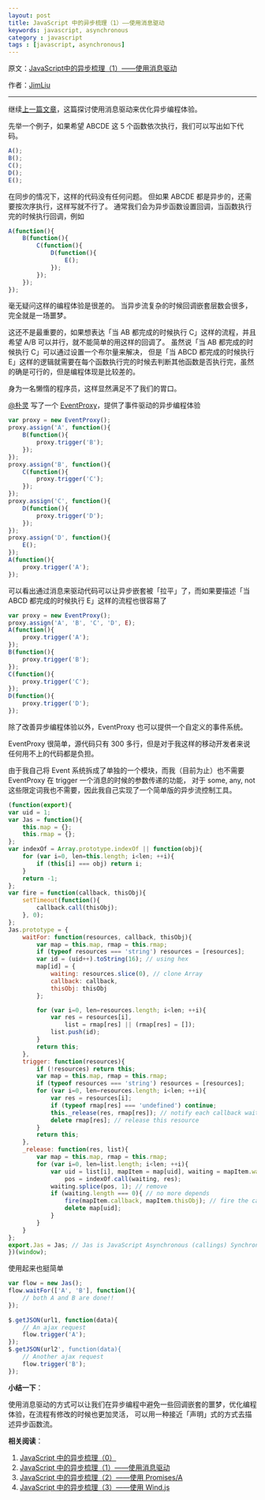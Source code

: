 ```yaml
---
layout: post
title: JavaScript 中的异步梳理（1）——使用消息驱动
keywords: javascript, asynchronous
category : javascript
tags : [javascript, asynchronous]
---
```


原文：[JavaScript中的异步梳理（1）——使用消息驱动](http://jimliu.net/?p=27)

作者：[JimLiu](http://jimliu.net)

----------------------------------------------------

继续[上一篇文章](http://justjavac.com/javascript/2013/08/08/asynchronous-in-javascript-0.html)，这篇探讨使用消息驱动来优化异步编程体验。

先举一个例子，如果希望 ABCDE 这 5 个函数依次执行，我们可以写出如下代码。

```javascript
A();
B();
C();
D();
E();
```

在同步的情况下，这样的代码没有任何问题。
但如果 ABCDE 都是异步的，还需要按次序执行，这样写就不行了。
通常我们会为异步函数设置回调，当函数执行完的时候执行回调，例如

```javascript
A(function(){
	B(function(){
		C(function(){
			D(function(){
				E();
			});
		});
	});
});
```

毫无疑问这样的编程体验是很差的。
当异步流复杂的时候回调嵌套层数会很多，完全就是一场噩梦。

这还不是最重要的，如果想表达「当 AB 都完成的时候执行 C」这样的流程，并且希望 A/B 可以并行，就不能简单的用这样的回调了。
虽然说「当 AB 都完成的时候执行 C」可以通过设置一个布尔量来解决，
但是「当 ABCD 都完成的时候执行 E」这样的逻辑就需要在每个函数执行完的时候去判断其他函数是否执行完，虽然的确是可行的，但是编程体现是比较差的。

身为一名懒惰的程序员，这样显然满足不了我们的胃口。

[@朴灵][] 写了一个 [EventProxy][]，提供了事件驱动的异步编程体验

[@朴灵]: http://weibo.com/shyvo
[EventProxy]: https://github.com/JacksonTian

```javascript
var proxy = new EventProxy();
proxy.assign('A', function(){
	B(function(){
		proxy.trigger('B');
	});
});
proxy.assign('B', function(){
	C(function(){
		proxy.trigger('C');
	});
});
proxy.assign('C', function(){
	D(function(){
		proxy.trigger('D');
	});
});
proxy.assign('D', function(){
	E();
});
A(function(){
	proxy.trigger('A');
});
```

可以看出通过消息来驱动代码可以让异步嵌套被「拉平」了，而如果要描述「当 ABCD 都完成的时候执行 E」这样的流程也很容易了

```javascript
var proxy = new EventProxy();
proxy.assign('A', 'B', 'C', 'D', E);
A(function(){
	proxy.trigger('A');
});
B(function(){
	proxy.trigger('B');
});
C(function(){
	proxy.trigger('C');
});
D(function(){
	proxy.trigger('D');
});
```

除了改善异步编程体验以外，EventProxy 也可以提供一个自定义的事件系统。

EventProxy 很简单，源代码只有 300 多行，但是对于我这样的移动开发者来说任何用不上的代码都是负担。

由于我自己将 Event 系统拆成了单独的一个模块，而我（目前为止）也不需要 EventProxy 在 trigger 一个消息的时候的参数传递的功能，
对于 some, any, not 这些限定词我也不需要，因此我自己实现了一个简单版的异步流控制工具。

```javascript
(function(export){
var uid = 1;
var Jas = function(){
	this.map = {};
	this.rmap = {};
};
var indexOf = Array.prototype.indexOf || function(obj){
	for (var i=0, len=this.length; i<len; ++i){
		if (this[i] === obj) return i;
	}
	return -1;
};
var fire = function(callback, thisObj){
	setTimeout(function(){
		callback.call(thisObj);
	}, 0);
};
Jas.prototype = {
	waitFor: function(resources, callback, thisObj){
		var map = this.map, rmap = this.rmap;
		if (typeof resources === 'string') resources = [resources];
		var id = (uid++).toString(16); // using hex
		map[id] = {
			waiting: resources.slice(0), // clone Array
			callback: callback,
			thisObj: thisObj
		};

		for (var i=0, len=resources.length; i<len; ++i){
			var res = resources[i],
				list = rmap[res] || (rmap[res] = []);
			list.push(id);
		}
		return this;
	},
	trigger: function(resources){
		if (!resources) return this;
		var map = this.map, rmap = this.rmap;
		if (typeof resources === 'string') resources = [resources];
		for (var i=0, len=resources.length; i<len; ++i){
			var res = resources[i];
			if (typeof rmap[res] === 'undefined') continue;
			this._release(res, rmap[res]); // notify each callback waiting for this resource
			delete rmap[res]; // release this resource
		}
		return this;
	},
	_release: function(res, list){
		var map = this.map, rmap = this.rmap;
		for (var i=0, len=list.length; i<len; ++i){
			var uid = list[i], mapItem = map[uid], waiting = mapItem.waiting,
				pos = indexOf.call(waiting, res);
			waiting.splice(pos, 1); // remove
			if (waiting.length === 0){ // no more depends
				fire(mapItem.callback, mapItem.thisObj); // fire the callback asynchronously
				delete map[uid];
			}
		}
	}
};
export.Jas = Jas; // Jas is JavaScript Asynchronous (callings) Synchronizer
})(window);
```

使用起来也挺简单

```javascript
var flow = new Jas();
flow.waitFor(['A', 'B'], function(){
	// both A and B are done!!
});
 
$.getJSON(url1, function(data){
	// An ajax request
	flow.trigger('A');
});
$.getJSON(url2', function(data){
	// Another ajax request
	flow.trigger('B');
});
```

**小结一下**：

使用消息驱动的方式可以让我们在异步编程中避免一些回调嵌套的噩梦，优化编程体验，在流程有修改的时候也更加灵活，
可以用一种接近「声明」式的方式去描述异步函数流。

**相关阅读**：

1. [JavaScript 中的异步梳理（0）](http://justjavac.com/javascript/2013/08/08/asynchronous-in-javascript-0.html)
2. [JavaScript 中的异步梳理（1）——使用消息驱动](http://justjavac.com/javascript/2013/08/08/asynchronous-in-javascript-1-message-driven.html)
3. [JavaScript 中的异步梳理（2）——使用 Promises/A](http://justjavac.com/javascript/2013/08/08/asynchronous-in-javascript-2-promises-a.html)
4. [JavaScript 中的异步梳理（3）——使用 Wind.js](http://justjavac.com/javascript/2013/08/08/asynchronous-in-javascript-3-windjs.html)
